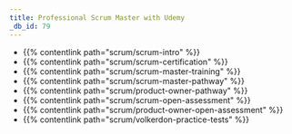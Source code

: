 ```yaml
---
title: Professional Scrum Master with Udemy
_db_id: 79
---
```


- {{% contentlink path="scrum/scrum-intro" %}}
- {{% contentlink path="scrum/scrum-certification" %}}
- {{% contentlink path="scrum/scrum-master-training" %}}
- {{% contentlink path="scrum/scrum-master-pathway" %}}
- {{% contentlink path="scrum/product-owner-pathway" %}}
- {{% contentlink path="scrum/scrum-open-assessment" %}}
- {{% contentlink path="scrum/product-owner-open-assessment" %}}
- {{% contentlink path="scrum/volkerdon-practice-tests" %}}
